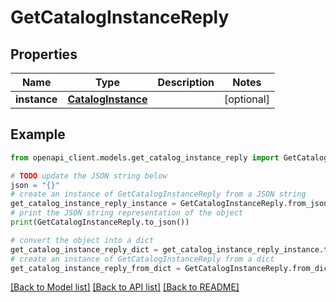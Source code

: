 # GetCatalogInstanceReply


## Properties

Name | Type | Description | Notes
------------ | ------------- | ------------- | -------------
**instance** | [**CatalogInstance**](CatalogInstance.md) |  | [optional] 

## Example

```python
from openapi_client.models.get_catalog_instance_reply import GetCatalogInstanceReply

# TODO update the JSON string below
json = "{}"
# create an instance of GetCatalogInstanceReply from a JSON string
get_catalog_instance_reply_instance = GetCatalogInstanceReply.from_json(json)
# print the JSON string representation of the object
print(GetCatalogInstanceReply.to_json())

# convert the object into a dict
get_catalog_instance_reply_dict = get_catalog_instance_reply_instance.to_dict()
# create an instance of GetCatalogInstanceReply from a dict
get_catalog_instance_reply_from_dict = GetCatalogInstanceReply.from_dict(get_catalog_instance_reply_dict)
```
[[Back to Model list]](../README.md#documentation-for-models) [[Back to API list]](../README.md#documentation-for-api-endpoints) [[Back to README]](../README.md)


